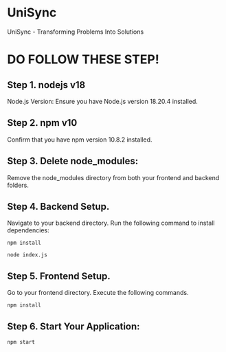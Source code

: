 # UniSync

UniSync - Transforming Problems Into Solutions

# DO FOLLOW THESE STEP!

## Step 1. nodejs v18

Node.js Version: Ensure you have Node.js version 18.20.4 installed.

## Step 2. npm v10

Confirm that you have npm version 10.8.2 installed.

## Step 3. Delete node_modules:

Remove the node_modules directory from both your frontend and backend folders.

## Step 4. Backend Setup.

Navigate to your backend directory.
Run the following command to install dependencies:

```shell
npm install
```

```shell
node index.js
```

## Step 5. Frontend Setup.

Go to your frontend directory.
Execute the following commands.

```shell
npm install
```

## Step 6. Start Your Application:

```shell
npm start
```
